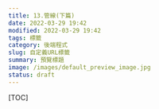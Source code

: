 ```yaml
---
title: 13.管線(下篇)
date: 2022-03-29 19:42
modified: 2022-03-29 19:42
tags: 標籤
category: 後端程式
slug: 自定義URL標籤
summary: 預覽標題
image: /images/default_preview_image.jpg
status: draft
---
```


[TOC]